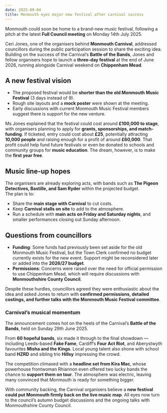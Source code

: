 ```yaml
---
date: 2025-09-04
title: Monmouth eyes major new festival after carnival success  
---
```


Monmouth could soon be home to a brand-new music festival, following a pitch at the latest **Full Council meeting** on Monday 14th July 2025.  

Ceri Jones, one of the organisers behind **Monmouth Carnival**, addressed councillors during the public participation session to share the exciting idea. Building on the success of the Carnival’s **Battle of the Bands**, Jones and fellow organisers hope to launch a **three-day festival** at the end of June 2026, running alongside Carnival weekend on **Chippenham Mead**.

## A new festival vision

- The proposed festival would be **shorter than the old Monmouth Music Festival** (3 days instead of 9).  
- Rough site layouts and a **mock poster** were shown at the meeting.  
- Early discussions with current Monmouth Music Festival members suggest there is support for the new venture.  

Ms Jones explained that the festival could cost around **£100,000 to stage**, with organisers planning to apply for **grants, sponsorships, and match-funding**. If ticketed, entry could cost about **£25**, potentially attracting **10,000 people** and raising enough for a profit of around **£60,000**. That profit could help fund future festivals or even be donated to schools and community groups for **music education**. The dream, however, is to make the **first year free**.

## Music line-up hopes

The organisers are already exploring acts, with bands such as **The Pigeon Detectives, Bastille, and Sam Ryder** within the projected budget.  
The plan is to:  

- Share the **main stage with Carnival** to cut costs.  
- Keep **Carnival stalls on site** to add to the atmosphere.  
- Run a schedule with **main acts on Friday and Saturday nights**, and smaller performances closing out Sunday afternoon.  

## Questions from councillors

- **Funding**: Some funds had previously been set aside for the old Monmouth Music Festival, but the Town Clerk confirmed no budget currently exists for the new event. Support might be reconsidered later or added into the **2026/27 budget**.  
- **Permissions**: Concerns were raised over the need for official permission to use Chippenham Mead, which will require discussions with **Monmouthshire County Council**.  

Despite these hurdles, councillors agreed they were enthusiastic about the idea and asked Jones to return with **confirmed permissions, detailed costings, and further talks with the Monmouth Music Festival committee**.

### Carnival’s musical momentum

The announcement comes hot on the heels of the Carnival’s **Battle of the Bands**, held on Sunday 29th June 2025.  

From **60 hopeful bands**, six made it through to the final showdown — including Leeds-based **Fake Fame**, Cardiff’s **Four Act Riot**, and Aberystwyth favourites **Misha and the Kings**. Local young talent also shone with school band **HZRD** and sibling trio **Hillsy** impressing the crowd.  

The competition climaxed with a **headline set from Kira Mac**, whose powerhouse frontwoman Rhiannon even offered two lucky bands the chance to **support them on tour**. The atmosphere was electric, leaving many convinced that Monmouth is ready for something bigger.

With community backing, the Carnival organisers believe a **new festival could put Monmouth firmly back on the live music map**. All eyes now turn to the council’s autumn budget discussions and the ongoing talks with Monmouthshire County Council.
